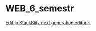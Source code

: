 # WEB_6_semestr

[Edit in StackBlitz next generation editor ⚡️](https://stackblitz.com/~/github.com/OvchinnikovStepan/WEB_6_semestr)